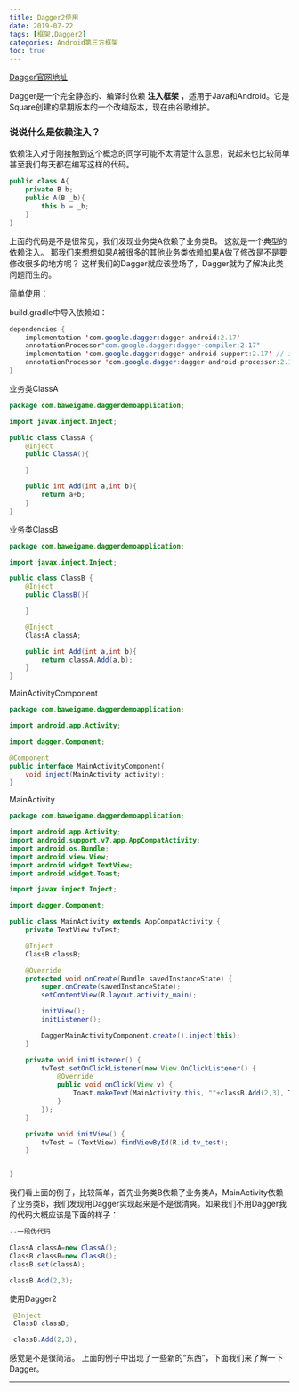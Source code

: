 ```yaml
---
title: Dagger2使用
date: 2019-07-22
tags: [框架,Dagger2]
categories: Android第三方框架
toc: true
---
```

[Dagger官网地址](https://dagger.dev/)

Dagger是一个完全静态的、编译时依赖 **注入框架** ，适用于Java和Android。它是Square创建的早期版本的一个改编版本，现在由谷歌维护。
<!--more-->
### 说说什么是依赖注入？

依赖注入对于刚接触到这个概念的同学可能不太清楚什么意思，说起来也比较简单甚至我们每天都在编写这样的代码。

```java
public class A{
    private B b;
    public A(B _b){
        this.b = _b;
    }
}
```
上面的代码是不是很常见，我们发现业务类A依赖了业务类B。
这就是一个典型的依赖注入。
那我们来想想如果A被很多的其他业务类依赖如果A做了修改是不是要修改很多的地方呢？
这样我们的Dagger就应该登场了，Dagger就为了解决此类问题而生的。

简单使用：

build.gradle中导入依赖如：
```java
dependencies {
    implementation 'com.google.dagger:dagger-android:2.17'
    annotationProcessor"com.google.dagger:dagger-compiler:2.17"
    implementation 'com.google.dagger:dagger-android-support:2.17' // if you use the support libraries
    annotationProcessor 'com.google.dagger:dagger-android-processor:2.17'
}
```

业务类ClassA

```java
package com.baweigame.daggerdemoapplication;

import javax.inject.Inject;

public class ClassA {
    @Inject
    public ClassA(){

    }

    public int Add(int a,int b){
        return a+b;
    }
}

```

业务类ClassB

```java
package com.baweigame.daggerdemoapplication;

import javax.inject.Inject;

public class ClassB {
    @Inject
    public ClassB(){

    }

    @Inject
    ClassA classA;

    public int Add(int a,int b){
        return classA.Add(a,b);
    }
}

```

MainActivityComponent

```java
package com.baweigame.daggerdemoapplication;

import android.app.Activity;

import dagger.Component;

@Component
public interface MainActivityComponent{
    void inject(MainActivity activity);
}
```

MainActivity

```java
package com.baweigame.daggerdemoapplication;

import android.app.Activity;
import android.support.v7.app.AppCompatActivity;
import android.os.Bundle;
import android.view.View;
import android.widget.TextView;
import android.widget.Toast;

import javax.inject.Inject;

import dagger.Component;

public class MainActivity extends AppCompatActivity {
    private TextView tvTest;

    @Inject
    ClassB classB;

    @Override
    protected void onCreate(Bundle savedInstanceState) {
        super.onCreate(savedInstanceState);
        setContentView(R.layout.activity_main);

        initView();
        initListener();

        DaggerMainActivityComponent.create().inject(this);
    }

    private void initListener() {
        tvTest.setOnClickListener(new View.OnClickListener() {
            @Override
            public void onClick(View v) {
                Toast.makeText(MainActivity.this, ""+classB.Add(2,3), Toast.LENGTH_SHORT).show();
            }
        });
    }

    private void initView() {
        tvTest = (TextView) findViewById(R.id.tv_test);
    }


}
```

我们看上面的例子，比较简单，首先业务类B依赖了业务类A，MainActivity依赖了业务类B，我们发现用Dagger实现起来是不是很清爽。如果我们不用Dagger我的代码大概应该是下面的样子：
```java
--一段伪代码

ClassA classA=new ClassA();
ClassB classB=new ClassB();
classB.set(classA);

classB.Add(2,3);
```
使用Dagger2
```java
 @Inject
 ClassB classB;

 classB.Add(2,3);

```
感觉是不是很简洁。
上面的例子中出现了一些新的“东西”，下面我们来了解一下Dagger。

---
